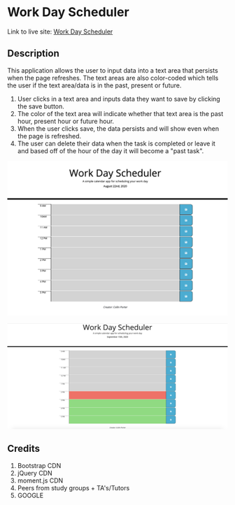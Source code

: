 # Work Day Scheduler

Link to live site: [Work Day Scheduler](https://portercol.github.io/Work-Day-Scheduler/)

## Description

This application allows the user to input data into a text area that persists when the page refreshes. The text areas are also color-coded which tells the user if the text area/data is in the past, present or future.

1. User clicks in a text area and inputs data they want to save by clicking the save button.
2. The color of the text area will indicate whether that text area is the past hour, present hour or future hour.
3. When the user clicks save, the data persists and will show even when the page is refreshed.
4. The user can delete their data when the task is completed or leave it and based off of the hour of the day it will become a "past task".

![Work Day Scheduler](images/workdayscheduler.jpg)

![Work Day Scheduler](images/workdayscheduler2.png)

## Credits

1. Bootstrap CDN
2. jQuery CDN
3. moment.js CDN
4. Peers from study groups + TA's/Tutors
5. GOOGLE
